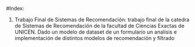#Index:

  1. Trabajo Final de Sistemas de Recomendación: trabajo final de la catedra de Sistemas de Recomendación de la facultad de Ciencias Exactas de UNICEN. Dado un modelo de dataset de un formulario un analisis e implementación de distintos modelos de recomendación y filtrado
